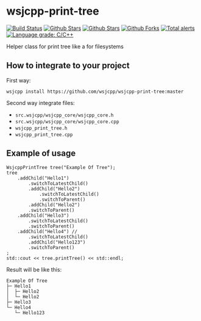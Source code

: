 # wsjcpp-print-tree

[![Build Status](https://api.travis-ci.com/wsjcpp/wsjcpp-print-tree.svg?branch=master)](https://travis-ci.com/wsjcpp/wsjcpp-print-tree) [![Github Stars](https://img.shields.io/github/stars/wsjcpp/wsjcpp-print-tree.svg?label=github%20%E2%98%85)](https://github.com/wsjcpp/wsjcpp-print-tree) [![Github Stars](https://img.shields.io/github/contributors/wsjcpp/wsjcpp-print-tree.svg)](https://github.com/wsjcpp/wsjcpp-print-tree) [![Github Forks](https://img.shields.io/github/forks/wsjcpp/wsjcpp-print-tree.svg?label=github%20forks)](https://github.com/wsjcpp/wsjcpp-print-tree/network/members) [![Total alerts](https://img.shields.io/lgtm/alerts/g/wsjcpp/wsjcpp-print-tree.svg?logo=lgtm&logoWidth=18)](https://lgtm.com/projects/g/wsjcpp/wsjcpp-print-tree/alerts/) [![Language grade: C/C++](https://img.shields.io/lgtm/grade/cpp/g/wsjcpp/wsjcpp-print-tree.svg?logo=lgtm&logoWidth=18)](https://lgtm.com/projects/g/wsjcpp/wsjcpp-print-tree/context:cpp)

Helper class for print tree like a for filesystems

## How to integrate to your project

First way:

```
wsjcpp install https://github.com/wsjcpp/wsjcpp-print-tree:master
```

Second way integrate files:

* `src.wsjcpp/wsjcpp_core/wsjcpp_core.h` 
* `src.wsjcpp/wsjcpp_core/wsjcpp_core.cpp`
* `wsjcpp_print_tree.h`
* `wsjcpp_print_tree.cpp`

## Example of usage

```
WsjcppPrintTree tree("Example Of Tree");
tree
    .addChild("Hello1")
        .switchToLatestChild()
        .addChild("Hello2")
            .switchToLatestChild()
            .switchToParent()    
        .addChild("Hello2")
        .switchToParent()
    .addChild("Hello3")
        .switchToLatestChild()
        .switchToParent()
    .addChild("Hello4") // 
        .switchToLatestChild()
        .addChild("Hello123")
        .switchToParent()
;
std::cout << tree.printTree() << std::endl;
```

Result will be like this:
```
Example Of Tree
├─ Hello1
│  ├─ Hello2
│  └─ Hello2
├─ Hello3
└─ Hello4
   └─ Hello123
```